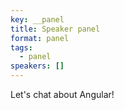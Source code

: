 ```yaml
---
key: __panel
title: Speaker panel
format: panel
tags:
  - panel
speakers: []
---
```

Let's chat about Angular!